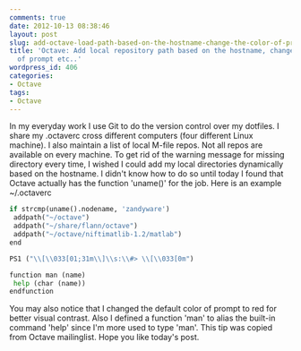 ```yaml
---
comments: true
date: 2012-10-13 08:38:46
layout: post
slug: add-octave-load-path-based-on-the-hostname-change-the-color-of-prompt-etc
title: 'Octave: Add local repository path based on the hostname, change the color
  of prompt etc..'
wordpress_id: 406
categories:
- Octave
tags:
- Octave
---
```


In my everyday work I use Git to do the version control over my dotfiles. I share my .octaverc cross
different computers (four different Linux machine). I also maintain a list of local M-file repos.
Not all repos are available on every machine. To get rid of the warning message for missing
directory every time, I wished I could add my local directories dynamically based on the hostname.
I didn't know how to do so until today I found that Octave actually has the function 'uname()' for
the job. Here is an example ~/.octaverc

```python
if strcmp(uname().nodename, 'zandyware')
 addpath("~/octave")
 addpath("~/share/flann/octave")
 addpath("~/octave/niftimatlib-1.2/matlab")
end

PS1 ("\\[\\033[01;31m\\]\\s:\\#> \\[\\033[0m")

function man (name)
 help (char (name))
endfunction
```

You may also notice that I changed the default color of prompt to red for better visual contrast.
Also I defined a function 'man' to alias the built-in command 'help' since I'm more used to type
'man'. This tip was copied from Octave mailinglist. Hope you like today's post.

